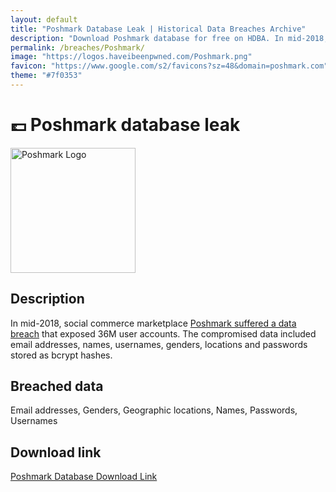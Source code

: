 ```yaml
---
layout: default
title: "Poshmark Database Leak | Historical Data Breaches Archive"
description: "Download Poshmark database for free on HDBA. In mid-2018, social commerce marketplace Poshmark suffered a data breachthat exposed 36M user accounts. The compromised data included email addresses, names, usernames, genders, locations and passwords stored as bcrypt hashes."
permalink: /breaches/Poshmark/
image: "https://logos.haveibeenpwned.com/Poshmark.png"
favicon: "https://www.google.com/s2/favicons?sz=48&domain=poshmark.com"
theme: "#7f0353"
---
```


# 💷 Poshmark database leak

<img src="https://logos.haveibeenpwned.com/Poshmark.png" alt="Poshmark Logo" width="200" height="200">

## Description

In mid-2018, social commerce marketplace <a href="https://redirect.trace.rip/?url=https://techcrunch.com/2019/08/01/poshmark-confirms-data-breach/" target="_blank" rel="noopener">Poshmark suffered a data breach</a> that exposed 36M user accounts. The compromised data included email addresses, names, usernames, genders, locations and passwords stored as bcrypt hashes.

## Breached data

Email addresses, Genders, Geographic locations, Names, Passwords, Usernames

## Download link

[Poshmark Database Download Link](https://redirect.trace.rip/?url=https://buzzheavier.com/sp3uks2b67su)